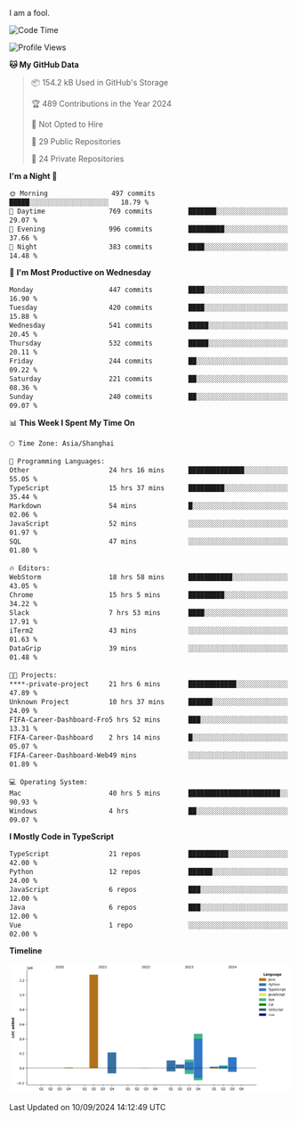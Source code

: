 I am a fool.

<!--START_SECTION:waka-->
![Code Time](http://img.shields.io/badge/Code%20Time-1%2C810%20hrs%203%20mins-blue)

![Profile Views](http://img.shields.io/badge/Profile%20Views-1-blue)

**🐱 My GitHub Data** 

> 📦 154.2 kB Used in GitHub's Storage 
 > 
> 🏆 489 Contributions in the Year 2024
 > 
> 🚫 Not Opted to Hire
 > 
> 📜 29 Public Repositories 
 > 
> 🔑 24 Private Repositories 
 > 
**I'm a Night 🦉** 

```text
🌞 Morning                497 commits         █████░░░░░░░░░░░░░░░░░░░░   18.79 % 
🌆 Daytime                769 commits         ███████░░░░░░░░░░░░░░░░░░   29.07 % 
🌃 Evening                996 commits         █████████░░░░░░░░░░░░░░░░   37.66 % 
🌙 Night                  383 commits         ████░░░░░░░░░░░░░░░░░░░░░   14.48 % 
```
📅 **I'm Most Productive on Wednesday** 

```text
Monday                   447 commits         ████░░░░░░░░░░░░░░░░░░░░░   16.90 % 
Tuesday                  420 commits         ████░░░░░░░░░░░░░░░░░░░░░   15.88 % 
Wednesday                541 commits         █████░░░░░░░░░░░░░░░░░░░░   20.45 % 
Thursday                 532 commits         █████░░░░░░░░░░░░░░░░░░░░   20.11 % 
Friday                   244 commits         ██░░░░░░░░░░░░░░░░░░░░░░░   09.22 % 
Saturday                 221 commits         ██░░░░░░░░░░░░░░░░░░░░░░░   08.36 % 
Sunday                   240 commits         ██░░░░░░░░░░░░░░░░░░░░░░░   09.07 % 
```


📊 **This Week I Spent My Time On** 

```text
🕑︎ Time Zone: Asia/Shanghai

💬 Programming Languages: 
Other                    24 hrs 16 mins      ██████████████░░░░░░░░░░░   55.05 % 
TypeScript               15 hrs 37 mins      █████████░░░░░░░░░░░░░░░░   35.44 % 
Markdown                 54 mins             █░░░░░░░░░░░░░░░░░░░░░░░░   02.06 % 
JavaScript               52 mins             ░░░░░░░░░░░░░░░░░░░░░░░░░   01.97 % 
SQL                      47 mins             ░░░░░░░░░░░░░░░░░░░░░░░░░   01.80 % 

🔥 Editors: 
WebStorm                 18 hrs 58 mins      ███████████░░░░░░░░░░░░░░   43.05 % 
Chrome                   15 hrs 5 mins       █████████░░░░░░░░░░░░░░░░   34.22 % 
Slack                    7 hrs 53 mins       ████░░░░░░░░░░░░░░░░░░░░░   17.91 % 
iTerm2                   43 mins             ░░░░░░░░░░░░░░░░░░░░░░░░░   01.63 % 
DataGrip                 39 mins             ░░░░░░░░░░░░░░░░░░░░░░░░░   01.48 % 

🐱‍💻 Projects: 
****-private-project     21 hrs 6 mins       ████████████░░░░░░░░░░░░░   47.89 % 
Unknown Project          10 hrs 37 mins      ██████░░░░░░░░░░░░░░░░░░░   24.09 % 
FIFA-Career-Dashboard-Fro5 hrs 52 mins       ███░░░░░░░░░░░░░░░░░░░░░░   13.31 % 
FIFA-Career-Dashboard    2 hrs 14 mins       █░░░░░░░░░░░░░░░░░░░░░░░░   05.07 % 
FIFA-Career-Dashboard-Web49 mins             ░░░░░░░░░░░░░░░░░░░░░░░░░   01.89 % 

💻 Operating System: 
Mac                      40 hrs 5 mins       ███████████████████████░░   90.93 % 
Windows                  4 hrs               ██░░░░░░░░░░░░░░░░░░░░░░░   09.07 % 
```

**I Mostly Code in TypeScript** 

```text
TypeScript               21 repos            ██████████░░░░░░░░░░░░░░░   42.00 % 
Python                   12 repos            ██████░░░░░░░░░░░░░░░░░░░   24.00 % 
JavaScript               6 repos             ███░░░░░░░░░░░░░░░░░░░░░░   12.00 % 
Java                     6 repos             ███░░░░░░░░░░░░░░░░░░░░░░   12.00 % 
Vue                      1 repo              ░░░░░░░░░░░░░░░░░░░░░░░░░   02.00 % 
```



**Timeline**

![Lines of Code chart](https://raw.githubusercontent.com/VeejaLiu/VeejaLiu/master/assets/bar_graph.png)


 Last Updated on 10/09/2024 14:12:49 UTC
<!--END_SECTION:waka-->
